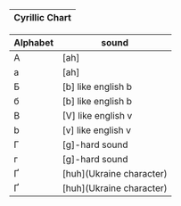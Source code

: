|Cyrillic Chart       |
|----|

| Alphabet   | sound  |
| --| --|
| A| [ah]|
| a| [ah]|
| Б| [b] like english b|
| б| [b] like english b|
| В| [V] like english v|
| b| [v] like english v|
| Г| [g]-hard sound|
| г| [g]-hard sound|
| Ґ| [huh](Ukraine character)|
| Ґ| [huh](Ukraine character)|

